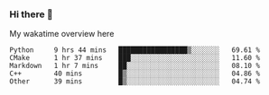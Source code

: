 ### Hi there 👋

<!--
**Jassy930/Jassy930** is a ✨ _special_ ✨ repository because its `README.md` (this file) appears on your GitHub profile.

Here are some ideas to get you started:

- 🔭 I’m currently working on ...
- 🌱 I’m currently learning ...
- 👯 I’m looking to collaborate on ...
- 🤔 I’m looking for help with ...
- 💬 Ask me about ...
- 📫 How to reach me: ...
- 😄 Pronouns: ...
- ⚡ Fun fact: ...
-->

My wakatime overview here
<!--START_SECTION:waka-->
```text
Python     9 hrs 44 mins   █████████████████▒░░░░░░░   69.61 % 
CMake      1 hr 37 mins    ███░░░░░░░░░░░░░░░░░░░░░░   11.60 % 
Markdown   1 hr 7 mins     ██░░░░░░░░░░░░░░░░░░░░░░░   08.10 % 
C++        40 mins         █▒░░░░░░░░░░░░░░░░░░░░░░░   04.86 % 
Other      39 mins         █▒░░░░░░░░░░░░░░░░░░░░░░░   04.74 % 
```
<!--END_SECTION:waka-->
